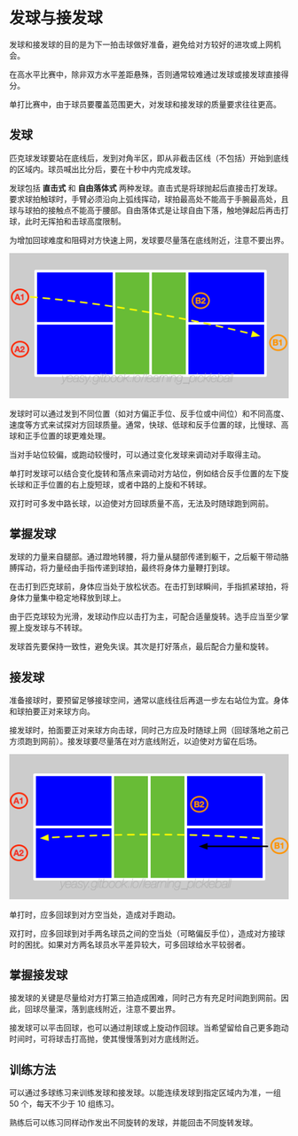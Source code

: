 # 发球与接发球

发球和接发球的目的是为下一拍击球做好准备，避免给对方较好的进攻或上网机会。

在高水平比赛中，除非双方水平差距悬殊，否则通常较难通过发球或接发球直接得分。

单打比赛中，由于球员要覆盖范围更大，对发球和接发球的质量要求往往更高。

## 发球

匹克球发球要站在底线后，发到对角半区，即从非截击区线（不包括）开始到底线的区域内。球员喊出比分后，要在十秒中内完成发球。

发球包括 **直击式** 和 **自由落体式** 两种发球。直击式是将球抛起后直接击打发球。要求球拍触球时，手臂必须沿向上弧线挥动，球拍最高处不能高于手腕最高处，且球与球拍的接触点不能高于腰部。自由落体式是让球自由下落，触地弹起后再击打球，此时无挥拍和击球高度限制。

为增加回球难度和阻碍对方快速上网，发球要尽量落在底线附近，注意不要出界。

![双打发球](_images/double-serve.png)

发球时可以通过发到不同位置（如对方偏正手位、反手位或中间位）和不同高度、速度等方式来试探对方回球质量。通常，快球、低球和反手位置的球，比慢球、高球和正手位置的球更难处理。

当对手站位较偏，或跑动较慢时，可以通过变化发球来调动对手取得主动。

单打时发球可以结合变化旋转和落点来调动对方站位，例如结合反手位置的左下旋长球和正手位置的右上旋短球，或者中路的上旋和不转球。

双打时可多发中路长球，以迫使对方回球质量不高，无法及时随球跑到网前。

## 掌握发球

发球的力量来自腿部。通过蹬地转腰，将力量从腿部传递到躯干，之后躯干带动胳膊挥动，将力量经由手指传递到球拍，最终将身体力量鞭打到球。

在击打到匹克球前，身体应当处于放松状态。在击打到球瞬间，手指抓紧球拍，将身体力量集中稳定地释放到球上。

由于匹克球较为光滑，发球动作应以击打为主，可配合适量旋转。选手应当至少掌握上旋发球与不转球。

发球首先要保持一致性，避免失误。其次是打好落点，最后配合力量和旋转。

## 接发球

准备接球时，要预留足够接球空间，通常以底线往后再退一步左右站位为宜。身体和球拍要正对来球方向。

接发球时，拍面要正对来球方向击球，同时己方应及时随球上网（回球落地之前己方须跑到网前）。接发球要尽量落在对方底线附近，以迫使对方留在后场。

![双打接发球](_images/double-return.png)

单打时，应多回球到对方空当处，造成对手跑动。

双打时，应多回球到对手两名球员之间的空当处（可略偏反手位），造成对方接球时的困扰。如果对方两名球员水平差异较大，可多回球给水平较弱者。

## 掌握接发球

接发球的关键是尽量给对方打第三拍造成困难，同时己方有充足时间跑到网前。因此，回球尽量深，落到底线附近，注意不要出界。

接发球可以平击回球，也可以通过削球或上旋动作回球。当希望留给自己更多跑动时间时，可将球击打高抛，使其慢慢落到对方底线附近。

## 训练方法

可以通过多球练习来训练发球和接发球。以能连续发球到指定区域内为准，一组 50 个，每天不少于 10 组练习。

熟练后可以练习同样动作发出不同旋转的发球，并能回击不同旋转发球。
